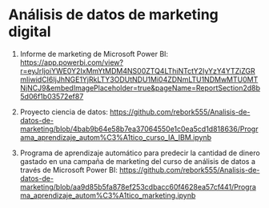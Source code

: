 # Análisis de datos de marketing digital

1. Informe de marketing de Microsoft Power BI: https://app.powerbi.com/view?r=eyJrIjoiYWE0Y2IxMmYtMDM4NS00ZTQ4LThiNTctY2IyYzY4YTZiZGRmIiwidCI6IjJhNGE1YjRkLTY3ODUtNDU1Mi04ZDNmLTU1NDMwMTU0MTNjNCJ9&embedImagePlaceholder=true&pageName=ReportSection2d8b5d06f1b03572ef87

2. Proyecto ciencia de datos: https://github.com/rebork555/Analisis-de-datos-de-marketing/blob/4bab9b64e58b7ea37064550e1c0ea5cd1d818636/Programa_aprendizaje_autom%C3%A1tico_curso_IA_IBM.ipynb

3. Programa de aprendizaje automático para predecir la cantidad de dinero gastado en una campaña de marketing del curso de análisis de datos a través de Microsoft Power BI: https://github.com/rebork555/Analisis-de-datos-de-marketing/blob/aa9d85b5fa878ef253cdbacc60f4628ea57cf441/Programa_aprendizaje_autom%C3%A1tico_marketing.ipynb
